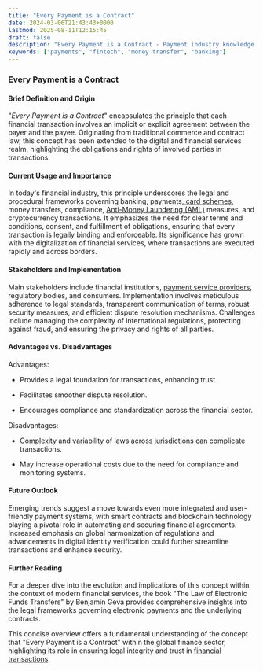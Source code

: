 ```yaml
---
title: "Every Payment is a Contract"
date: 2024-03-06T21:43:43+0000
lastmod: 2025-08-11T12:15:45
draft: false
description: "Every Payment is a Contract - Payment industry knowledge and insights"
keywords: ["payments", "fintech", "money transfer", "banking"]
---
```


### Every Payment is a Contract

#### Brief Definition and Origin

"*Every Payment is a Contract*" encapsulates the principle that each financial transaction involves an implicit or explicit agreement between the payer and the payee. Originating from traditional commerce and contract law, this concept has been extended to the digital and financial services realm, highlighting the obligations and rights of involved parties in transactions.

#### Current Usage and Importance

In today's financial industry, this principle underscores the legal and procedural frameworks governing banking, payments,[ card schemes](https://faisalkhanllc.xyz/resources/payments-wiki/c/card-schemes/), money transfers, compliance, [Anti-Money Laundering (AML)](https://faisalkhanllc.xyz/resources/payments-wiki/a/anti-money-laundering-aml/) measures, and cryptocurrency transactions. It emphasizes the need for clear terms and conditions, consent, and fulfillment of obligations, ensuring that every transaction is legally binding and enforceable. Its significance has grown with the digitalization of financial services, where transactions are executed rapidly and across borders.

#### Stakeholders and Implementation

Main stakeholders include financial institutions, [payment service providers](https://faisalkhanllc.xyz/resources/payments-wiki/p/payment-service-provider-psp/), regulatory bodies, and consumers. Implementation involves meticulous adherence to legal standards, transparent communication of terms, robust security measures, and efficient dispute resolution mechanisms. Challenges include managing the complexity of international regulations, protecting against fraud, and ensuring the privacy and rights of all parties.

#### Advantages vs. Disadvantages

Advantages:

- Provides a legal foundation for transactions, enhancing trust.

- Facilitates smoother dispute resolution.

- Encourages compliance and standardization across the financial sector.

Disadvantages:

- Complexity and variability of laws across [jurisdictions](https://faisalkhanllc.xyz/resources/payments-wiki/l/list-of-regulators-around-the-world/) can complicate transactions.

- May increase operational costs due to the need for compliance and monitoring systems.

#### Future Outlook

Emerging trends suggest a move towards even more integrated and user-friendly payment systems, with smart contracts and blockchain technology playing a pivotal role in automating and securing financial agreements. Increased emphasis on global harmonization of regulations and advancements in digital identity verification could further streamline transactions and enhance security.

#### Further Reading

For a deeper dive into the evolution and implications of this concept within the context of modern financial services, the book "The Law of Electronic Funds Transfers" by Benjamin Geva provides comprehensive insights into the legal frameworks governing electronic payments and the underlying contracts.

This concise overview offers a fundamental understanding of the concept that "Every Payment is a Contract" within the global finance sector, highlighting its role in ensuring legal integrity and trust in [financial transactions](https://faisalkhanllc.xyz/resources/payments-wiki/c/customer-verification-levels-and-financial-transaction-limits-guidelines/).
